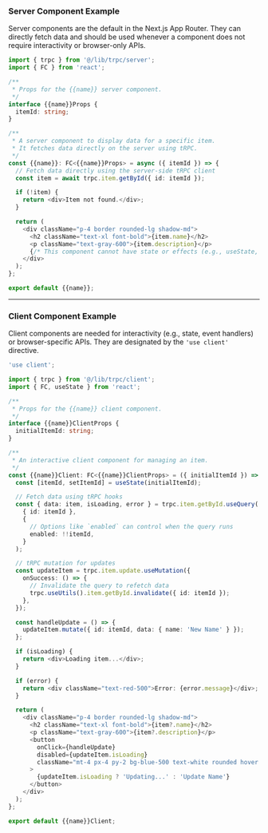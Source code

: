 <!--
---
name: New React Component
description: A template for creating a new React component (server or client).
---
-->

### Server Component Example

Server components are the default in the Next.js App Router. They can directly fetch data and should be used whenever a component does not require interactivity or browser-only APIs.

```typescript
import { trpc } from '@/lib/trpc/server';
import { FC } from 'react';

/**
 * Props for the {{name}} server component.
 */
interface {{name}}Props {
  itemId: string;
}

/**
 * A server component to display data for a specific item.
 * It fetches data directly on the server using tRPC.
 */
const {{name}}: FC<{{name}}Props> = async ({ itemId }) => {
  // Fetch data directly using the server-side tRPC client
  const item = await trpc.item.getById({ id: itemId });

  if (!item) {
    return <div>Item not found.</div>;
  }

  return (
    <div className="p-4 border rounded-lg shadow-md">
      <h2 className="text-xl font-bold">{item.name}</h2>
      <p className="text-gray-600">{item.description}</p>
      {/* This component cannot have state or effects (e.g., useState, useEffect) */}
    </div>
  );
};

export default {{name}};
```

---

### Client Component Example

Client components are needed for interactivity (e.g., state, event handlers) or browser-specific APIs. They are designated by the `'use client'` directive.

```typescript
'use client';

import { trpc } from '@/lib/trpc/client';
import { FC, useState } from 'react';

/**
 * Props for the {{name}} client component.
 */
interface {{name}}ClientProps {
  initialItemId: string;
}

/**
 * An interactive client component for managing an item.
 */
const {{name}}Client: FC<{{name}}ClientProps> = ({ initialItemId }) => {
  const [itemId, setItemId] = useState(initialItemId);

  // Fetch data using tRPC hooks
  const { data: item, isLoading, error } = trpc.item.getById.useQuery(
    { id: itemId },
    {
      // Options like `enabled` can control when the query runs
      enabled: !!itemId,
    }
  );

  // tRPC mutation for updates
  const updateItem = trpc.item.update.useMutation({
    onSuccess: () => {
      // Invalidate the query to refetch data
      trpc.useUtils().item.getById.invalidate({ id: itemId });
    },
  });

  const handleUpdate = () => {
    updateItem.mutate({ id: itemId, data: { name: 'New Name' } });
  };

  if (isLoading) {
    return <div>Loading item...</div>;
  }

  if (error) {
    return <div className="text-red-500">Error: {error.message}</div>;
  }

  return (
    <div className="p-4 border rounded-lg shadow-md">
      <h2 className="text-xl font-bold">{item?.name}</h2>
      <p className="text-gray-600">{item?.description}</p>
      <button
        onClick={handleUpdate}
        disabled={updateItem.isLoading}
        className="mt-4 px-4 py-2 bg-blue-500 text-white rounded hover:bg-blue-600"
      >
        {updateItem.isLoading ? 'Updating...' : 'Update Name'}
      </button>
    </div>
  );
};

export default {{name}}Client;
``` 